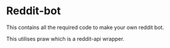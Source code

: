 # Reddit-bot

This contains all the required code to make your own reddit bot.

This utilises praw which is a reddit-api wrapper.
